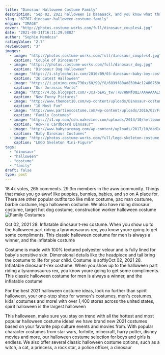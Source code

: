 ```yaml
---
title: "Dinosaur Halloween Costume Family"
description: "Sep 02, 2021 halloween is baaaaack, and you know what that means: coming up with some seriously amazing costume ideas. Sure, you can go solo on the big night, but group halloween costumes"
slug: "67767-dinosaur-halloween-costume-family"
engine: "IMAGE"
cover: "http://photos.costume-works.com/full/dinosaur_couples4.jpg"
date: "2021-08-31T16:11:29.988Z"
author: "Sophie Mendoza"
ratingValue: "2.7"
reviewCount: "3"
images:
  - image: "http://photos.costume-works.com/full/dinosaur_couples4.jpg"
    caption: "Couple of Dinosaurs"
  - image: "https://photos.costume-works.com/full/dinosaur_dog.jpg"
    caption: "Dinosaur Dog Halloween"
  - image: "https://i.styleoholic.com/2016/09/03-dinosaur-baby-boy-costume-is-too-cute-to-scare.jpg"
    caption: "26 Cutest Halloween"
  - image: "https://i.pinimg.com/736x/60/99/f8/6099f80ad859b4c1248075969a162a5a--family-costumes-group-costumes.jpg"
    caption: "Our Jurassic World"
  - image: "http://4.bp.blogspot.com/-3xJ-bEA5_tw/T7B7HNMfOQI/AAAAAAAIXpY/sbOD50I59Yc/s1600/Funny+Pet+Costumes+(62).jpg"
    caption: "New Funny Pictures"
  - image: "http://www.themost10.com/wp-content/uploads/Dinosaur-costume.jpg"
    caption: "10 Most Fun"
  - image: "http://www.partiescostume.com/wp-content/uploads/2016/02/Frozen-Family-Costumes.jpg"
    caption: "Family Costumes"
  - image: "https://i1.wp.com/cdn.makezine.com/uploads/2014/10/hellowonderful_cardboard_dinosaur_costume_02.jpg?resize=615%2C956"
    caption: "How-To Cardboard Dinosaur"
  - image: "http://www.babycaremag.com/wp-content/uploads/2017/10/dad1e9cec6b4edd34eda918f652ad454.jpg"
    caption: "Baby Dinosaur Costumes"
  - image: "http://photos.costume-works.com/full/lego-skeleton-costume.jpg"
    caption: "LEGO Skeleton Mini-Figure"
tags:
  - "dinosaur"
  - "halloween"
  - "costume"
  - "family"
draft: false
type: post
---
```


18.4k votes, 265 comments. 29.3m members in the aww community. Things that make you go aww! like puppies, bunnies, babies, and so on A place for. There are other popular outfits too like m&m costume, pac man costume, barbie costume, lego halloween costume. We also have riding dinosaur costume, target hot dog costume, construction worker halloween costume
![Family Costumes](http://www.partiescostume.com/wp-content/uploads/2016/02/Frozen-Family-Costumes.jpg "Family Costumes")

Oct 02, 2021 28. Inflatable dinosaur t-rex costume. When you show up to the halloween part riding a tyrannosaurus rex, you know youre going to get some compliments. This classic halloween costume for men is always a winner, and the inflatable costume
<!--inArticleAds-->

<!--galleryOne-->

Costume is made with 100% textured polyester velour and is fully lined for baby's sensitive skin. Dimensional details like the headpiece and tail bring the costume to life for your child. Costume is softlyOct 02, 2021 28. Inflatable dinosaur t-rex costume. When you show up to the halloween part riding a tyrannosaurus rex, you know youre going to get some compliments. This classic halloween costume for men is always a winner, and the inflatable costume
<!--inArticleAds-->

<!--galleryTwo-->

For the best 2021 halloween costume ideas, look no further than spirit halloween, your one-stop shop for women's costumes, men's costumes, kids' costumes and more! with over 1,400 stores across the united states, spirit halloween is the largest halloween
<!--galleryThree-->

This halloween, make sure you stay on trend with all the hottest and most popular halloween costume ideas! we have brand new 2021 costumes based on your favorite pop culture events and movies from. With popular character costumes from star wars, fortnite, minecraft, harry potter, disney movies and more, our halloween costume selection for boys and girls is endless. We also offer several classic halloween costume options, such as a witch, a cat, a princess, a rock star, a police officer, a dinosaur